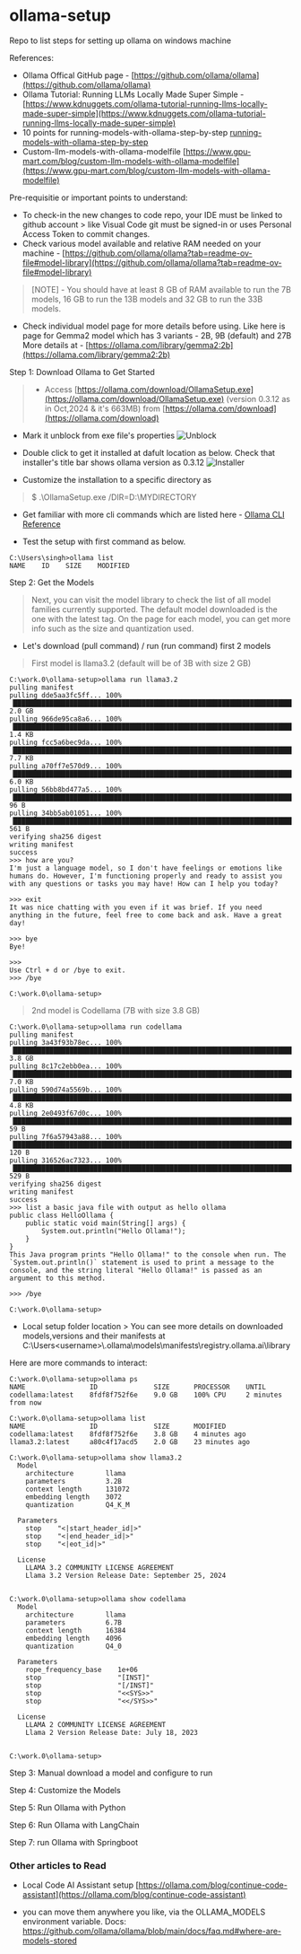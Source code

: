 # ollama-setup
Repo to list steps for setting up ollama on windows machine

References:
* Ollama Offical GitHub page - [https://github.com/ollama/ollama](https://github.com/ollama/ollama)
* Ollama Tutorial: Running LLMs Locally Made Super Simple - [https://www.kdnuggets.com/ollama-tutorial-running-llms-locally-made-super-simple](https://www.kdnuggets.com/ollama-tutorial-running-llms-locally-made-super-simple)
* 10 points for running-models-with-ollama-step-by-step [running-models-with-ollama-step-by-step](https://medium.com/@gabrielrodewald/running-models-with-ollama-step-by-step-60b6f6125807#:~:text=1.%20What%20is%20Ollama?%20Ollama%20is%20an%20open-souce%20code,%20ready-to-use)
* Custom-llm-models-with-ollama-modelfile [https://www.gpu-mart.com/blog/custom-llm-models-with-ollama-modelfile](https://www.gpu-mart.com/blog/custom-llm-models-with-ollama-modelfile)

Pre-requisitie or important points to understand:
* To check-in the new changes to code repo, your IDE must be linked to github account > like Visual Code git must be signed-in or uses Personal Access Token to commit changes. 
* Check various model available and relative RAM needed on your machine - [https://github.com/ollama/ollama?tab=readme-ov-file#model-library](https://github.com/ollama/ollama?tab=readme-ov-file#model-library)
> [NOTE] - You should have at least 8 GB of RAM available to run the 7B models, 16 GB to run the 13B models and 32 GB to run the 33B models.
* Check individual model page for more details before using. Like here is page for Gemma2 model which has 3 variants - 2B, 9B (default) and 27B
More details at - [https://ollama.com/library/gemma2:2b](https://ollama.com/library/gemma2:2b)

Step 1: Download Ollama to Get Started
> * Access [https://ollama.com/download/OllamaSetup.exe](https://ollama.com/download/OllamaSetup.exe) (version 0.3.12 as in Oct,2024 & it's 663MB) from [https://ollama.com/download](https://ollama.com/download)
* Mark it unblock from exe file's properties ![Unblock](images/01-ollama-exe-unblock.png)
* Double click to get it installed at dafult location as below. Check that installer's title bar shows ollama version as 0.3.12
![Installer](images/02-ollama-setup.png)

* Customize the installation to a specific directory as 
> $ .\OllamaSetup.exe /DIR=D:\MYDIRECTORY

* Get familiar with more cli commands which are listed here - [Ollama CLI Reference](https://github.com/ollama/ollama/blob/main/README.md#cli-reference)

* Test the setup with first command as below. 
```
C:\Users\singh>ollama list
NAME    ID    SIZE    MODIFIED
```
Step 2: Get the Models
> Next, you can visit the model library to check the list of all model families currently supported. The default model downloaded is the one with the latest tag. On the page for each model, you can get more info such as the size and quantization used.
* Let's download (pull command) / run (run command)  first 2 models 
> First model is llama3.2 (default will be of 3B with size 2 GB) 
```
C:\work.0\ollama-setup>ollama run llama3.2
pulling manifest
pulling dde5aa3fc5ff... 100% ▕██████████████████████████████████████████████████████████████████████████████████████████████████████████████████████████████████████████████████▏ 2.0 GB
pulling 966de95ca8a6... 100% ▕██████████████████████████████████████████████████████████████████████████████████████████████████████████████████████████████████████████████████▏ 1.4 KB
pulling fcc5a6bec9da... 100% ▕██████████████████████████████████████████████████████████████████████████████████████████████████████████████████████████████████████████████████▏ 7.7 KB
pulling a70ff7e570d9... 100% ▕██████████████████████████████████████████████████████████████████████████████████████████████████████████████████████████████████████████████████▏ 6.0 KB
pulling 56bb8bd477a5... 100% ▕██████████████████████████████████████████████████████████████████████████████████████████████████████████████████████████████████████████████████▏   96 B
pulling 34bb5ab01051... 100% ▕██████████████████████████████████████████████████████████████████████████████████████████████████████████████████████████████████████████████████▏  561 B
verifying sha256 digest
writing manifest
success
>>> how are you?
I'm just a language model, so I don't have feelings or emotions like humans do. However, I'm functioning properly and ready to assist you with any questions or tasks you may have! How can I help you today?

>>> exit
It was nice chatting with you even if it was brief. If you need anything in the future, feel free to come back and ask. Have a great day!

>>> bye
Bye!

>>>
Use Ctrl + d or /bye to exit.
>>> /bye

C:\work.0\ollama-setup>
```

> 2nd model is Codellama (7B with size 3.8 GB)
```
C:\work.0\ollama-setup>ollama run codellama
pulling manifest
pulling 3a43f93b78ec... 100% ▕██████████████████████████████████████████████████████████████████████████████████████████████████████████████████████████████████████████████████▏ 3.8 GB
pulling 8c17c2ebb0ea... 100% ▕██████████████████████████████████████████████████████████████████████████████████████████████████████████████████████████████████████████████████▏ 7.0 KB
pulling 590d74a5569b... 100% ▕██████████████████████████████████████████████████████████████████████████████████████████████████████████████████████████████████████████████████▏ 4.8 KB
pulling 2e0493f67d0c... 100% ▕██████████████████████████████████████████████████████████████████████████████████████████████████████████████████████████████████████████████████▏   59 B
pulling 7f6a57943a88... 100% ▕██████████████████████████████████████████████████████████████████████████████████████████████████████████████████████████████████████████████████▏  120 B
pulling 316526ac7323... 100% ▕██████████████████████████████████████████████████████████████████████████████████████████████████████████████████████████████████████████████████▏  529 B
verifying sha256 digest
writing manifest
success
>>> list a basic java file with output as hello ollama
public class HelloOllama {
    public static void main(String[] args) {
        System.out.println("Hello Ollama!");
    }
}
This Java program prints "Hello Ollama!" to the console when run. The `System.out.println()` statement is used to print a message to the console, and the string literal "Hello Ollama!" is passed as an
argument to this method.

>>> /bye

C:\work.0\ollama-setup>
```
* Local setup folder location > You can see more details on downloaded models,versions and their manifests at C:\Users\<username>\\.ollama\models\manifests\registry.ollama.ai\library

Here are more commands to interact:

```
C:\work.0\ollama-setup>ollama ps
NAME                ID              SIZE      PROCESSOR    UNTIL
codellama:latest    8fdf8f752f6e    9.0 GB    100% CPU     2 minutes from now

C:\work.0\ollama-setup>ollama list
NAME                ID              SIZE      MODIFIED
codellama:latest    8fdf8f752f6e    3.8 GB    4 minutes ago
llama3.2:latest     a80c4f17acd5    2.0 GB    23 minutes ago

C:\work.0\ollama-setup>ollama show llama3.2
  Model
    architecture        llama
    parameters          3.2B
    context length      131072
    embedding length    3072
    quantization        Q4_K_M

  Parameters
    stop    "<|start_header_id|>"
    stop    "<|end_header_id|>"
    stop    "<|eot_id|>"

  License
    LLAMA 3.2 COMMUNITY LICENSE AGREEMENT
    Llama 3.2 Version Release Date: September 25, 2024


C:\work.0\ollama-setup>ollama show codellama
  Model
    architecture        llama
    parameters          6.7B
    context length      16384
    embedding length    4096
    quantization        Q4_0

  Parameters
    rope_frequency_base    1e+06
    stop                   "[INST]"
    stop                   "[/INST]"
    stop                   "<<SYS>>"
    stop                   "<</SYS>>"

  License
    LLAMA 2 COMMUNITY LICENSE AGREEMENT
    Llama 2 Version Release Date: July 18, 2023


C:\work.0\ollama-setup>
```
Step 3: Manual download a model and configure to run


Step 4: Customize the Models


Step 5: Run Ollama with Python



Step 6: Run Ollama with LangChain



Step 7: run Ollama with Springboot


<h3>Other articles to Read</h3>

* Local Code AI Assistant setup [https://ollama.com/blog/continue-code-assistant](https://ollama.com/blog/continue-code-assistant)

* you can move them anywhere you like, via the OLLAMA_MODELS environment variable.
Docs: https://github.com/ollama/ollama/blob/main/docs/faq.md#where-are-models-stored
